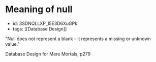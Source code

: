 # Meaning of null
* id: 3SDNQLLXP_l5E3D6XuGPk
* tags: [[Database Design]]

"Null does not represent a blank - it represents a missing or unknown value."

Database Design for Mere Mortals, p279